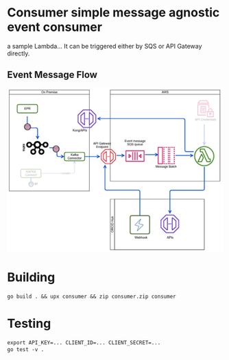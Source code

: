 # Consumer simple message agnostic event consumer

a sample Lambda...
It can be triggered either by SQS or API Gateway directly.

## Event Message Flow
![ScreenShot](/flow.png?raw=true "Message Flow")


# Building

```
go build . && upx consumer && zip consumer.zip consumer
```

# Testing

```
export API_KEY=... CLIENT_ID=... CLIENT_SECRET=...
go test -v .
```
